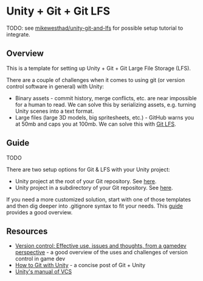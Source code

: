 # Unity + Git + Git LFS

TODO: see [mikewesthad/unity-git-and-lfs](https://github.com/mikewesthad/unity-git-and-lfs) for possible setup tutorial to integrate.

## Overview

This is a template for setting up Unity + Git + Git Large File Storage (LFS). 

There are a couple of challenges when it comes to using git (or version control software in general) with Unity:

- Binary assets - commit history, merge conflicts, etc. are near impossible for a human to read. We can solve this by serializing assets, e.g. turning Unity scenes into a text format.
- Large files (large 3D models, big spritesheets, etc.) - GitHub warns you at 50mb and caps you at 100mb. We can solve this with [Git LFS](https://git-lfs.github.com/).

## Guide

TODO

There are two setup options for Git & LFS with your Unity project:

- Unity project at the root of your Git repository. See [here](./Unity%20Project%20as%20Root/).
- Unity project in a subdirectory of your Git repository. See [here](./Unity%20Project%20as%20Subdirectory/).

If you need a more customized solution, start with one of those templates and then dig deeper into .gitignore syntax to fit your needs. This [guide](https://www.atlassian.com/git/tutorials/saving-changes/gitignore) provides a good overview. 

## Resources

- [Version control: Effective use, issues and thoughts, from a gamedev perspective](https://www.what-could-possibly-go-wrong.com/version-control/) - a good overview of the uses and challenges of version control in game dev
- [How to Git with Unity](https://thoughtbot.com/blog/how-to-git-with-unity) - a concise post of Git + Unity
- [Unity's manual of VCS](https://docs.unity3d.com/Manual/VersionControl.html)
